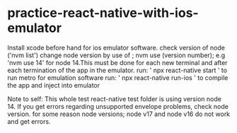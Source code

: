 # practice-react-native-with-ios-emulator

Install xcode before hand for ios emulator software.
check version of node ('nvm list')
change node version by use of ; nvm use (version number); e.g 'nvm use 14' for node 14.This must be done for each new terminal and after each termination of the app in the emulator.
run: ' npx react-native start ' to run metro for emulation software
run: ' npx react-native run-ios ' to compile the app and inject into emulator

Note to self: This whole test react-native test folder is using version node 14. If you get errors regarding unsupported envelope problems, check node version. for some reason node versions; node v17 and node v16 do not work and get errors.
